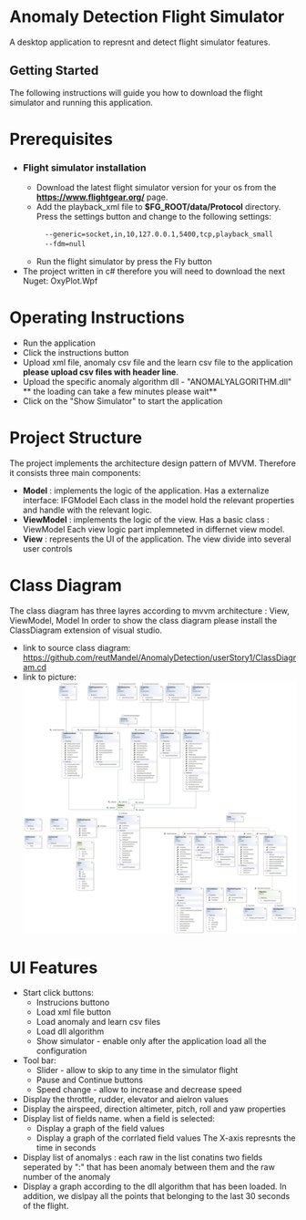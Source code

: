 # Anomaly Detection Flight Simulator

 A desktop application to represnt and detect flight simulator features.
 
## Getting Started

The following instructions will guide you how to download the flight simulator and running this application.
 
# Prerequisites
* ### Flight simulator installation
  * Download the latest flight simulator version for your os from the **https://www.flightgear.org/** page.
  * Add the playback_xml file to **$FG_ROOT/data/Protocol** directory.
   Press the settings button and change to the following settings:
    ```bash
      --generic=socket,in,10,127.0.0.1,5400,tcp,playback_small
      --fdm=null 
    ```
  * Run the flight simulator by press the Fly button
 * The project written in c# therefore you will need to download the next Nuget: OxyPlot.Wpf
 

# Operating Instructions
  * Run the application 
  * Click the instructions button
  * Upload xml file, anomaly csv file and the learn csv file to the application
    **please upload csv files with header line**.
  * Upload the specific anomaly algorithm dll - "ANOMALYALGORITHM.dll"
   ** the loading can take a few minutes please wait**
  * Click on the "Show Simulator" to start the application

# Project Structure
  The project implements the architecture design pattern of MVVM. Therefore it consists three main components: 
  * **Model** : implements the logic of the application. Has a externalize interface: IFGModel
            Each class in the model hold the relevant properties and handle with the relevant logic.
  * **ViewModel** : implements the logic of the view. Has a basic class : ViewModel 
            Each view logic part implemneted in differnet view model.
  * **View** : represents the UI of the application. The view divide into several user controls

# Class Diagram
  The class diagram has three layres according to mvvm architecture : View, ViewModel, Model
  In order to show the class diagram please install the ClassDiagram extension of visual studio.
  * link to source class diagram: https://github.com/reutMandel/AnomalyDetection/userStory1/ClassDiagram.cd
  * link to picture: ![ClassDiagram](https://github.com/reutMandel/AnomalyDetection/blob/userStory1/ClassDiagram.png)
  
# UI Features
 * Start click buttons:
   * Instrucions buttono
   * Load xml file button
   * Load anomaly and learn csv files
   * Load dll algorithm
   * Show simulator - enable only after the application load all the configuration 
 * Tool bar:
   * Slider - allow to skip to any time in the simulator flight
   * Pause and Continue buttons
   * Speed change - allow to increase and decrease speed
 * Display the throttle, rudder, elevator and aielron values 
 * Display the airspeed, direction altimeter, pitch, roll and yaw properties 
 * Display list of fields name. when a field is selected:
   * Display a graph of the field values 
   * Display a graph of the corrlated field values 
   The X-axis represnts the time in seconds
 * Display list of anomalys : each raw in the list conatins two fields seperated by ":" that has been anomaly   between them and the raw number of the anomaly
 * Display a graph according to the dll algorithm that has been loaded. In addition, we dislpay all the points   that belonging to the last 30 seconds of the flight. 
